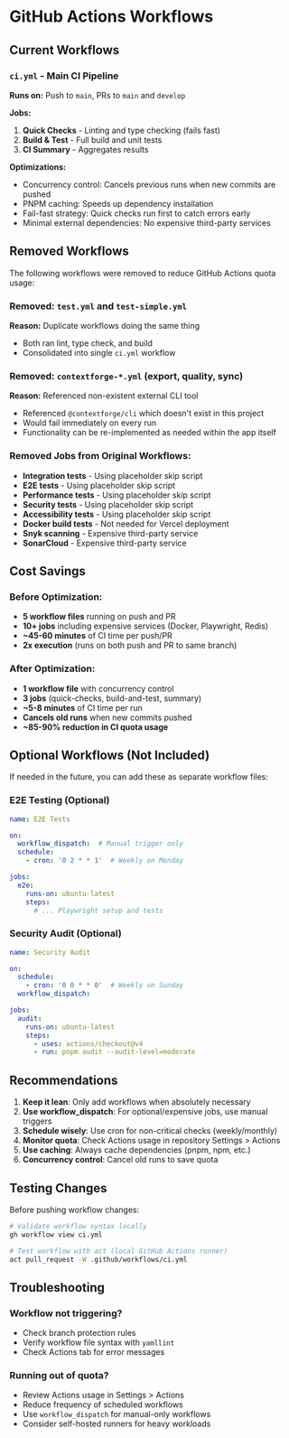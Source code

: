 # GitHub Actions Workflows

## Current Workflows

### `ci.yml` - Main CI Pipeline
**Runs on:** Push to `main`, PRs to `main` and `develop`

**Jobs:**
1. **Quick Checks** - Linting and type checking (fails fast)
2. **Build & Test** - Full build and unit tests
3. **CI Summary** - Aggregates results

**Optimizations:**
- Concurrency control: Cancels previous runs when new commits are pushed
- PNPM caching: Speeds up dependency installation
- Fail-fast strategy: Quick checks run first to catch errors early
- Minimal external dependencies: No expensive third-party services

## Removed Workflows

The following workflows were removed to reduce GitHub Actions quota usage:

### Removed: `test.yml` and `test-simple.yml`
**Reason:** Duplicate workflows doing the same thing
- Both ran lint, type check, and build
- Consolidated into single `ci.yml` workflow

### Removed: `contextforge-*.yml` (export, quality, sync)
**Reason:** Referenced non-existent external CLI tool
- Referenced `@contextforge/cli` which doesn't exist in this project
- Would fail immediately on every run
- Functionality can be re-implemented as needed within the app itself

### Removed Jobs from Original Workflows:
- **Integration tests** - Using placeholder skip script
- **E2E tests** - Using placeholder skip script
- **Performance tests** - Using placeholder skip script
- **Security tests** - Using placeholder skip script
- **Accessibility tests** - Using placeholder skip script
- **Docker build tests** - Not needed for Vercel deployment
- **Snyk scanning** - Expensive third-party service
- **SonarCloud** - Expensive third-party service

## Cost Savings

### Before Optimization:
- **5 workflow files** running on push and PR
- **10+ jobs** including expensive services (Docker, Playwright, Redis)
- **~45-60 minutes** of CI time per push/PR
- **2x execution** (runs on both push and PR to same branch)

### After Optimization:
- **1 workflow file** with concurrency control
- **3 jobs** (quick-checks, build-and-test, summary)
- **~5-8 minutes** of CI time per run
- **Cancels old runs** when new commits pushed
- **~85-90% reduction in CI quota usage**

## Optional Workflows (Not Included)

If needed in the future, you can add these as separate workflow files:

### E2E Testing (Optional)
```yaml
name: E2E Tests

on:
  workflow_dispatch:  # Manual trigger only
  schedule:
    - cron: '0 2 * * 1'  # Weekly on Monday

jobs:
  e2e:
    runs-on: ubuntu-latest
    steps:
      # ... Playwright setup and tests
```

### Security Audit (Optional)
```yaml
name: Security Audit

on:
  schedule:
    - cron: '0 0 * * 0'  # Weekly on Sunday
  workflow_dispatch:

jobs:
  audit:
    runs-on: ubuntu-latest
    steps:
      - uses: actions/checkout@v4
      - run: pnpm audit --audit-level=moderate
```

## Recommendations

1. **Keep it lean**: Only add workflows when absolutely necessary
2. **Use workflow_dispatch**: For optional/expensive jobs, use manual triggers
3. **Schedule wisely**: Use cron for non-critical checks (weekly/monthly)
4. **Monitor quota**: Check Actions usage in repository Settings > Actions
5. **Use caching**: Always cache dependencies (pnpm, npm, etc.)
6. **Concurrency control**: Cancel old runs to save quota

## Testing Changes

Before pushing workflow changes:

```bash
# Validate workflow syntax locally
gh workflow view ci.yml

# Test workflow with act (local GitHub Actions runner)
act pull_request -W .github/workflows/ci.yml
```

## Troubleshooting

### Workflow not triggering?
- Check branch protection rules
- Verify workflow file syntax with `yamllint`
- Check Actions tab for error messages

### Running out of quota?
- Review Actions usage in Settings > Actions
- Reduce frequency of scheduled workflows
- Use `workflow_dispatch` for manual-only workflows
- Consider self-hosted runners for heavy workloads
